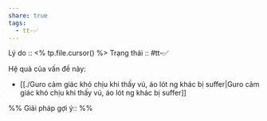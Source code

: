 ```yaml
---
share: true
tags:
  - tt-✅
---
```


Lý do :: <% tp.file.cursor() %>
Trạng thái :: #tt-✅

Hệ quả của vấn đề này:
- [[./Guro cảm giác khó chịu khi thấy vú, áo lót ng khác bị suffer|Guro cảm giác khó chịu khi thấy vú, áo lót ng khác bị suffer]]


%%
Giải pháp gợi ý:: 
%%

